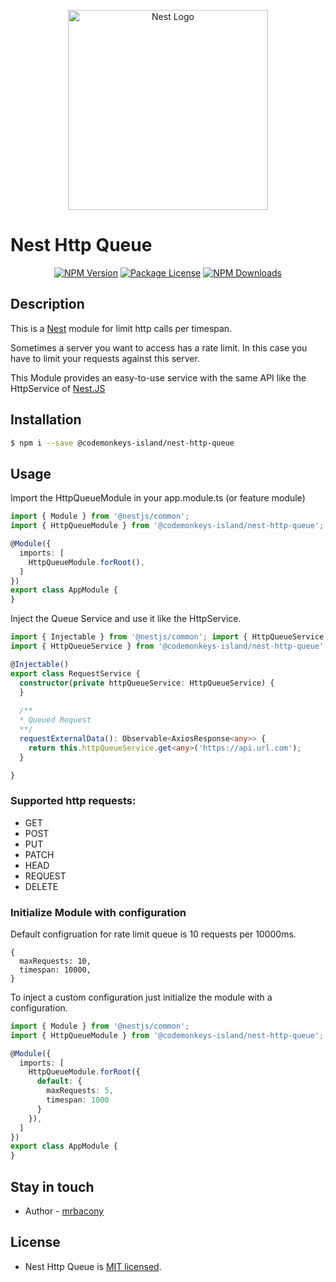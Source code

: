 <p align="center">
  <a href="http://nestjs.com/" target="blank"><img src="https://nestjs.com/img/logo_text.svg" width="320" alt="Nest Logo" /></a>
</p>

# Nest Http Queue

<p align="center">
    <a href="https://www.npmjs.com/@codemonkeys-island/nest-http-queue" target="_blank"><img src="https://img.shields.io/npm/v/@codemonkeys-island/nest-http-queue" alt="NPM Version"/></a>
    <a href="https://www.npmjs.com/@codemonkeys-island/nest-http-queue" target="_blank"><img src="https://img.shields.io/npm/l/@codemonkeys-island/nest-http-queue" alt="Package License"/></a>
    <a href="https://www.npmjs.com/@codemonkeys-island/nest-http-queue" target="_blank"><img src="https://img.shields.io/npm/dm/@codemonkeys-island/nest-http-queue" alt="NPM Downloads"/></a>
</p>

## Description

This is a [Nest](https://github.com/nestjs/nest) module for limit http calls per timespan.

Sometimes a server you want to access has a rate limit. In this case you have to limit your requests against this server.

This Module provides an easy-to-use service with the same API like the HttpService of [Nest.JS](https://github.com/nestjs)


## Installation

```bash
$ npm i --save @codemonkeys-island/nest-http-queue
```


## Usage
Import the HttpQueueModule in your app.module.ts (or feature module)
```typescript
import { Module } from '@nestjs/common';
import { HttpQueueModule } from '@codemonkeys-island/nest-http-queue';

@Module({
  imports: [
    HttpQueueModule.forRoot(),
  ]
})
export class AppModule {
}
```

Inject the Queue Service and use it like the HttpService.
```typescript
import { Injectable } from '@nestjs/common'; import { HttpQueueService } from "./http-queue.service";
import { HttpQueueService } from '@codemonkeys-island/nest-http-queue'; import { Observable } from "rxjs"; import { AxiosResponse } from "axios";

@Injectable()
export class RequestService {    
  constructor(private httpQueueService: HttpQueueService) {
  }
  
  /**
  * Queued Request
  **/
  requestExternalData(): Observable<AxiosResponse<any>> {
    return this.httpQueueService.get<any>('https://api.url.com');
  }

}
```

### Supported http requests:
- GET
- POST
- PUT
- PATCH
- HEAD
- REQUEST
- DELETE

### Initialize Module with configuration
Default configruation for rate limit queue is 10 requests per 10000ms.
```json5
{
  maxRequests: 10,
  timespan: 10000,
}
``` 

To inject a custom configuration just initialize the module with a configuration.

```typescript
import { Module } from '@nestjs/common';
import { HttpQueueModule } from '@codemonkeys-island/nest-http-queue';

@Module({
  imports: [
    HttpQueueModule.forRoot({
      default: {
        maxRequests: 5,
        timespan: 1000
      } 
    }),
  ]
})
export class AppModule {
}
```

## Stay in touch

- Author - [mrbacony](https://github.com/mrbacony)

## License

- Nest Http Queue is [MIT licensed](LICENSE).